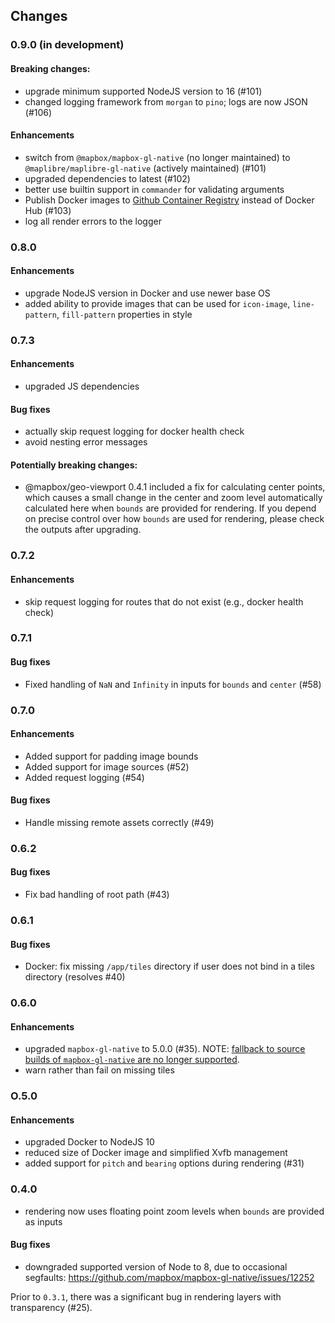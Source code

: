 ## Changes

### 0.9.0 (in development)

#### Breaking changes:

-   upgrade minimum supported NodeJS version to 16 (#101)
-   changed logging framework from `morgan` to `pino`; logs are now JSON (#106)

#### Enhancements

-   switch from `@mapbox/mapbox-gl-native` (no longer maintained) to `@maplibre/maplibre-gl-native` (actively maintained) (#101)
-   upgraded dependencies to latest (#102)
-   better use builtin support in `commander` for validating arguments
-   Publish Docker images to [Github Container Registry](https://github.com/consbio/mbgl-renderer/pkgs/container/mbgl-renderer) instead of Docker Hub (#103)
-   log all render errors to the logger

### 0.8.0

#### Enhancements

-   upgrade NodeJS version in Docker and use newer base OS
-   added ability to provide images that can be used for `icon-image`, `line-pattern`, `fill-pattern` properties in style

### 0.7.3

#### Enhancements

-   upgraded JS dependencies

#### Bug fixes

-   actually skip request logging for docker health check
-   avoid nesting error messages

#### Potentially breaking changes:

-   @mapbox/geo-viewport 0.4.1 included a fix for calculating center points, which
    causes a small change in the center and zoom level automatically calculated
    here when `bounds` are provided for rendering. If you depend on precise
    control over how `bounds` are used for rendering, please check the outputs
    after upgrading.

### 0.7.2

#### Enhancements

-   skip request logging for routes that do not exist (e.g., docker health check)

### 0.7.1

#### Bug fixes

-   Fixed handling of `NaN` and `Infinity` in inputs for `bounds` and `center` (#58)

### 0.7.0

#### Enhancements

-   Added support for padding image bounds
-   Added support for image sources (#52)
-   Added request logging (#54)

#### Bug fixes

-   Handle missing remote assets correctly (#49)

### 0.6.2

#### Bug fixes

-   Fix bad handling of root path (#43)

### 0.6.1

#### Bug fixes

-   Docker: fix missing `/app/tiles` directory if user does not bind in a tiles directory (resolves #40)

### 0.6.0

#### Enhancements

-   upgraded `mapbox-gl-native` to 5.0.0 (#35). NOTE: [fallback to source builds of `mapbox-gl-native` are no longer supported](https://github.com/mapbox/mapbox-gl-native/blob/master/platform/node/CHANGELOG.md#500).
-   warn rather than fail on missing tiles

### O.5.0

#### Enhancements

-   upgraded Docker to NodeJS 10
-   reduced size of Docker image and simplified Xvfb management
-   added support for `pitch` and `bearing` options during rendering (#31)

### 0.4.0

-   rendering now uses floating point zoom levels when `bounds` are provided as inputs

#### Bug fixes

-   downgraded supported version of Node to 8, due to occasional segfaults: https://github.com/mapbox/mapbox-gl-native/issues/12252

Prior to `0.3.1`, there was a significant bug in rendering layers with transparency (#25).
